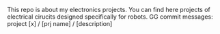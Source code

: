 This repo is about my electronics projects. 
You can find here projects of electrical cirucits designed specifically for robots.
GG
commit messages: project [x] / [prj name] / [description]
